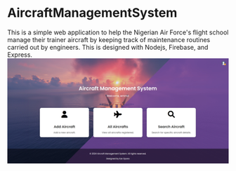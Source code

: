 # AircraftManagementSystem
This is a simple web application to help the Nigerian Air Force's flight  school manage their trainer aircraft by keeping track of maintenance routines carried out by engineers. This is designed with Nodejs, Firebase, and Express. 
![siteImage](eze3.jpeg)

